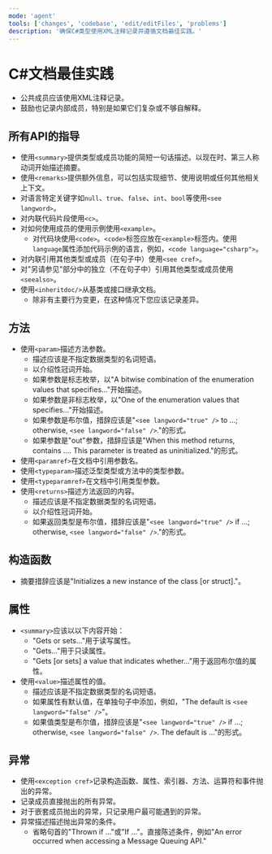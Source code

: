 ```yaml
---
mode: 'agent'
tools: ['changes', 'codebase', 'edit/editFiles', 'problems']
description: '确保C#类型使用XML注释记录并遵循文档最佳实践。'
---
```


# C#文档最佳实践

- 公共成员应该使用XML注释记录。
- 鼓励也记录内部成员，特别是如果它们复杂或不够自解释。

## 所有API的指导

- 使用`<summary>`提供类型或成员功能的简短一句话描述。以现在时、第三人称动词开始描述摘要。
- 使用`<remarks>`提供额外信息，可以包括实现细节、使用说明或任何其他相关上下文。
- 对语言特定关键字如`null`、`true`、`false`、`int`、`bool`等使用`<see langword>`。
- 对内联代码片段使用`<c>`。
- 对如何使用成员的使用示例使用`<example>`。
  - 对代码块使用`<code>`。`<code>`标签应放在`<example>`标签内。使用`language`属性添加代码示例的语言，例如，`<code language="csharp">`。
- 对内联引用其他类型或成员（在句子中）使用`<see cref>`。
- 对"另请参见"部分中的独立（不在句子中）引用其他类型或成员使用`<seealso>`。
- 使用`<inheritdoc/>`从基类或接口继承文档。
  - 除非有主要行为变更，在这种情况下您应该记录差异。

## 方法

- 使用`<param>`描述方法参数。
  - 描述应该是不指定数据类型的名词短语。
  - 以介绍性冠词开始。
  - 如果参数是标志枚举，以"A bitwise combination of the enumeration values that specifies..."开始描述。
  - 如果参数是非标志枚举，以"One of the enumeration values that specifies..."开始描述。
  - 如果参数是布尔值，措辞应该是"`<see langword="true" />` to ...; otherwise, `<see langword="false" />`."的形式。
  - 如果参数是"out"参数，措辞应该是"When this method returns, contains .... This parameter is treated as uninitialized."的形式。
- 使用`<paramref>`在文档中引用参数名。
- 使用`<typeparam>`描述泛型类型或方法中的类型参数。
- 使用`<typeparamref>`在文档中引用类型参数。
- 使用`<returns>`描述方法返回的内容。
  - 描述应该是不指定数据类型的名词短语。
  - 以介绍性冠词开始。
  - 如果返回类型是布尔值，措辞应该是"`<see langword="true" />` if ...; otherwise, `<see langword="false" />`."的形式。

## 构造函数

- 摘要措辞应该是"Initializes a new instance of the <Class> class [or struct]."。

## 属性

- `<summary>`应该以以下内容开始：
  - "Gets or sets..."用于读写属性。
  - "Gets..."用于只读属性。
  - "Gets [or sets] a value that indicates whether..."用于返回布尔值的属性。
- 使用`<value>`描述属性的值。
  - 描述应该是不指定数据类型的名词短语。
  - 如果属性有默认值，在单独句子中添加，例如，"The default is `<see langword="false" />`"。
  - 如果值类型是布尔值，措辞应该是"`<see langword="true" />` if ...; otherwise, `<see langword="false" />`. The default is ..."的形式。

## 异常

- 使用`<exception cref>`记录构造函数、属性、索引器、方法、运算符和事件抛出的异常。
- 记录成员直接抛出的所有异常。
- 对于嵌套成员抛出的异常，只记录用户最可能遇到的异常。
- 异常描述描述抛出异常的条件。
  - 省略句首的"Thrown if ..."或"If ..."。直接陈述条件，例如"An error occurred when accessing a Message Queuing API."